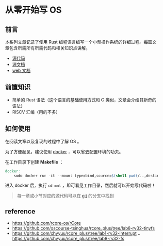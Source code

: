 # 从零开始写 OS

## 前言

本系列文章记录了使用 Rust 编程语言编写一个小型操作系统的详细过程。每篇文章包含所需所有所需代码和相关知识点讲解。

- [源代码](https://github.com/LearningOS/rcore_step_by_step)
- [源文档](https://learningos.github.io/rcore_step_by_step_doc)
- [web 文档](https://learningos.github.io/rcore_step_by_step_webdoc)

## 前置知识

- 简单的 Rust 语法（这个语言的基础使用方式和 C 类似，文章会介绍其新奇的语法）
- RISCV 汇编（用的不多）

## 如何使用

在阅读文章以及复现的过程中了解 OS 。

为了方便起见，建议使用 [docker](http://www.runoob.com/docker/docker-tutorial.html) ，可以省去配置环境的功夫。

在工作目录下创建 **Makefile** ：

```Makefile
docker:
	sudo docker run -it --mount type=bind,source=$(shell pwd)/..,destination=/mnt panqinglin/rust_riscv
```

进入 docker 后，执行 `cd mnt` ，即可看见工作目录，然后就可以开始写代码啦！

> 每一章或小节对应的源代码可以在 [git](https://github.com/LearningOS/rcore_step_by_step) 的分支中找到

## reference

- https://github.com/rcore-os/rCore
- https://github.com/oscourse-tsinghua/rcore_plus/tree/lab8-rv32-tinyfs
- https://github.com/chyyuu/rcore_plus/tree/lab1-rv32-interrupt .. https://github.com/chyyuu/rcore_plus/tree/lab8-rv32-fs

